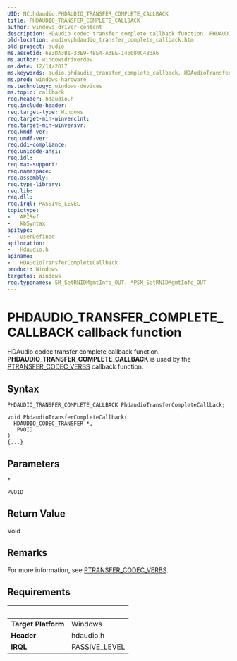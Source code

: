 ```yaml
---
UID: NC:hdaudio.PHDAUDIO_TRANSFER_COMPLETE_CALLBACK
title: PHDAUDIO_TRANSFER_COMPLETE_CALLBACK
author: windows-driver-content
description: HDAudio codec transfer complete callback function. PHDAUDIO_TRANSFER_COMPLETE_CALLBACK is used by the PTRANSFER_CODEC_VERBS callback function.
old-location: audio\phdaudio_transfer_complete_callback.htm
old-project: audio
ms.assetid: 6B3DA3B1-33E9-4BE4-A3EE-146080C483A6
ms.author: windowsdriverdev
ms.date: 12/14/2017
ms.keywords: audio.phdaudio_transfer_complete_callback, HDAudioTransferCompleteCallback callback function [Audio Devices], HDAudioTransferCompleteCallback, PHDAUDIO_TRANSFER_COMPLETE_CALLBACK, PHDAUDIO_TRANSFER_COMPLETE_CALLBACK, hdaudio/HDAudioTransferCompleteCallback, HDAudioTransferCompleteCallback callback function [Audio Devices], HDAudioTransferCompleteCallback
ms.prod: windows-hardware
ms.technology: windows-devices
ms.topic: callback
req.header: hdaudio.h
req.include-header: 
req.target-type: Windows
req.target-min-winverclnt: 
req.target-min-winversvr: 
req.kmdf-ver: 
req.umdf-ver: 
req.ddi-compliance: 
req.unicode-ansi: 
req.idl: 
req.max-support: 
req.namespace: 
req.assembly: 
req.type-library: 
req.lib: 
req.dll: 
req.irql: PASSIVE_LEVEL
topictype:
-	APIRef
-	kbSyntax
apitype:
-	UserDefined
apilocation:
-	Hdaudio.h
apiname:
-	HDAudioTransferCompleteCallback
product: Windows
targetos: Windows
req.typenames: SM_SetRNIDMgmtInfo_OUT, *PSM_SetRNIDMgmtInfo_OUT
---
```



# PHDAUDIO_TRANSFER_COMPLETE_CALLBACK callback function
HDAudio codec transfer complete callback function. <b>PHDAUDIO_TRANSFER_COMPLETE_CALLBACK</b> is used by the <a href="..\hdaudio\nc-hdaudio-ptransfer_codec_verbs.md">PTRANSFER_CODEC_VERBS</a> callback function.

## Syntax

```
PHDAUDIO_TRANSFER_COMPLETE_CALLBACK PhdaudioTransferCompleteCallback;

void PhdaudioTransferCompleteCallback(
  HDAUDIO_CODEC_TRANSFER *,
   PVOID
)
{...}
```

## Parameters

`*`



`PVOID`




## Return Value

Void

## Remarks

For more information, see <a href="..\hdaudio\nc-hdaudio-ptransfer_codec_verbs.md">PTRANSFER_CODEC_VERBS</a>.

## Requirements
| &nbsp; | &nbsp; |
| ---- |:---- |
| **Target Platform** | Windows |
| **Header** | hdaudio.h |
| **IRQL** | PASSIVE_LEVEL |